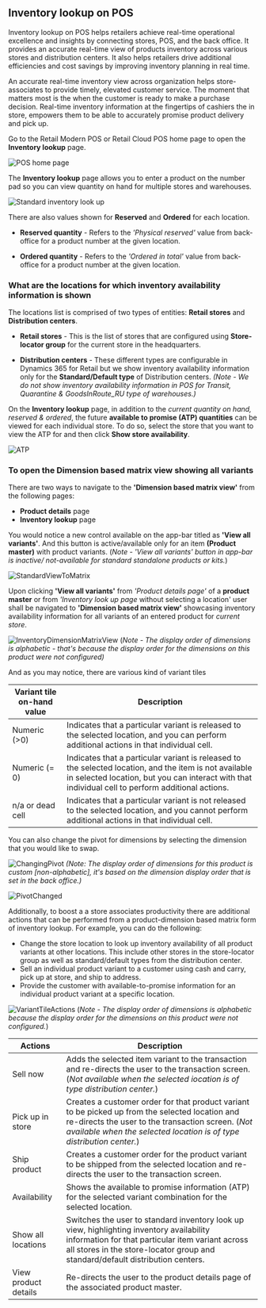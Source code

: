 
## Inventory lookup on POS 


Inventory lookup on POS helps retailers achieve real-time operational excellence and insights by connecting stores, POS, and the back office. It provides an accurate real-time view of products inventory across various stores and distribution centers. It also helps retailers drive additional efficiencies and cost savings by improving inventory planning in real time. 

An accurate real-time inventory view across organization helps store-associates to provide timely, elevated customer service. The moment that matters most is the when the customer is ready to make a purchase decision. Real-time inventory information at the fingertips of cashiers the in store, empowers them to be able to accurately promise product delivery and pick up. 

Go to the Retail Modern POS or Retail Cloud POS home page to open the **Inventory lookup** page.

![POS home page](media/POSHomepage.png)

The **Inventory lookup** page allows you to enter a product on the number pad so you can view quantity on hand for multiple stores and warehouses. 

![Standard inventory look up](media/InventoryLookUp.png)

There are also values shown for **Reserved** and **Ordered** for each location. 

 - **Reserved quantity** - Refers to the *'Physical reserved'* value from back-office for a product number at the given location.

 - **Ordered quantity** - Refers to the *'Ordered in total'* value from back-office for a product number at the given location. 

### What are the locations for which inventory availability information is shown

The locations list is comprised of two types of entities: **Retail stores** and **Distribution centers**. 

 - **Retail stores** - This is the list of stores that are configured using **Store-locator group** for the current store in the headquarters. 

- **Distribution centers** - These different types are configurable in Dynamics 365 for Retail but we show inventory availability information only for the **Standard/Default type** of Distribution centers. *(Note - We do not show inventory availability information in POS for Transit, Quarantine & GoodsInRoute_RU type of warehouses.)*

On the **Inventory lookup** page, in addition to the *current quantity on hand, reserved & ordered*, the future **available to promise (ATP) quantities** can be viewed for each individual store. To do so, select the store that you want to view the ATP for and then click **Show store availability**.

![ATP](media/ATP.png)

### To open the **Dimension based matrix view** showing all variants

There are two ways to navigate to the **'Dimension based matrix view'** from the following pages: 
   - **Product details** page
   - **Inventory lookup** page

You would notice a new control available on the app-bar titled as **'View all variants'**. And this button is active/available only for an item **(Product master)** with product variants. (*Note - 'View all variants' button in app-bar is inactive/ not-available for standard standalone products or kits.*)

![StandardViewToMatrix](media/StandardToMatrix.png)

Upon clicking **'View all variants'** from *'Product details page'* of a **product master** or from *'Inventory look up page* without selecting a location' user shall be navigated to **'Dimension based matrix view'** showcasing inventory availability information for all variants of an entered product for *current store*.

![InventoryDimensionMatrixView](media/Matrix.png)
(*Note - The display order of dimensions is alphabetic - that's because the display order for the dimensions on this product were not configured)*

And as you may notice, there are various kind of variant tiles 

| **Variant tile on-hand value** | **Description**                                                                                                                                                                                                               |
|----------------------------|---------------------------------------------------------------------------------------------------------------------------------------------------------------------------------------------------------------------------|
| Numeric (>0)               | Indicates that a particular variant is released to the selected location, and you can perform additional actions in that individual cell.                                                               |
| Numeric (= 0)              | Indicates that a particular variant is released to the selected location, and the item is not available in selected location, but you can interact with that individual cell to perform additional actions. |
| n/a or dead cell           | Indicates that a particular variant is not released to the selected location, and you cannot perform additional actions in that individual cell.                                                    |


You can also change the pivot for dimensions by selecting the dimension that you would like to swap.

![ChangingPivot](media/ChangePivot.png)
*(Note: The display order of dimensions for this product is custom [non-alphabetic], it's based on the dimension display order that is set in the back office.)*

![PivotChanged](media/PivotChanged.png)

Additionally, to boost a a store associates productivity there are additional actions that can be performed from a product-dimension based matrix form of inventory lookup. For example, you can do the following: 
 
- Change the store location to look up inventory availability of all product variants at other locations. This include other stores in the store-locator group as well as standard/default types from the distribution center.
- Sell an individual product variant to a customer using cash and carry, pick up at store, and ship to address. 
- Provide the customer with available-to-promise information for an individual product variant at a specific location. 

![VariantTileActions](media/VariantActions.png)
(*Note - The display order of dimensions is alphabetic because the display order for the dimensions on this product were not configured.*) 

| **Actions**              | **Description**                                                                                                                                                                                                          |
|----------------------|----------------------------------------------------------------------------------------------------------------------------------------------------------------------------------------------------------------------|
| Sell now             | Adds the selected item variant to the transaction and re-directs the user to the transaction screen. (*Not available when the selected iocation is of type distribution center.*)                                             |
| Pick up in store     | Creates a customer order for that product variant to be picked up from the selected location and re-directs the user to the transaction screen. (*Not available when the selected location is of type distribution center.*)     |
| Ship product         | Creates a customer order for the product variant to be shipped from the selected location and re-directs the user to the transaction screen.                                                                              |
| Availability         | Shows the available to promise information (ATP) for the selected variant combination for the selected location.                                                                                                     |
| Show all locations      | Switches the user to standard inventory look up view, highlighting inventory availability information for that particular item variant across all stores in the store-locator group and standard/default distribution centers. |
| View product details | Re-directs the user to the product details page of the associated product master.                                                                                                                                        |
